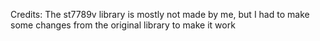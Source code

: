 Credits:
The st7789v library is mostly not made by me, but I had to make some changes from the original library to make it work
